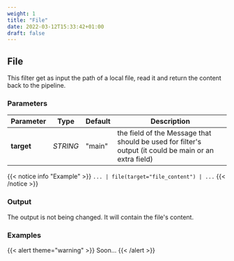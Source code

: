 ```yaml
---
weight: 1
title: "File"
date: 2022-03-12T15:33:42+01:00
draft: false
---
```


## File

This filter get as input the path of a local file, read it and return the content back to the pipeline.

### Parameters

| Parameter | Type | Default | Description
 | --- | --- | --- | --- |
| **target** | _STRING_ | "main" | the field of the Message that should be used for filter's output (it could be main or an extra field) |

{{< notice info "Example" >}}
`... | file(target="file_content") | ...`
{{< /notice >}}

### Output

The output is not being changed. It will contain the file's content.

### Examples

{{< alert theme="warning" >}}
Soon...
{{< /alert >}} 